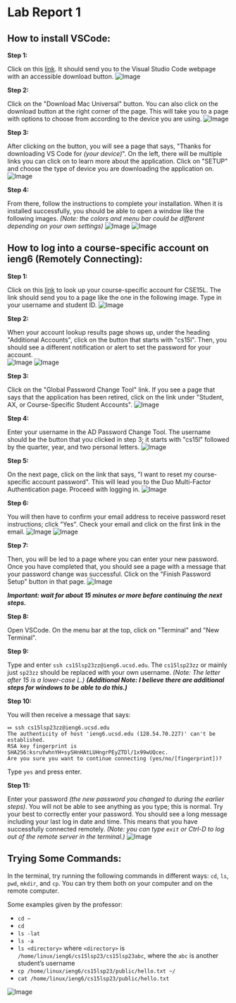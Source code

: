 # Lab Report 1

## How to install VSCode: 


**Step 1:**

Click on this [link](https://code.visualstudio.com). 
It should send you to the Visual Studio Code webpage with an accessible download button. 
![Image](VSCode1.png) 

**Step 2:**

Click on the "Download Mac Universal" button. 
You can also click on the download button at the right corner of the page. This will take you to a page with options to choose from according to the device you are using. 
![Image](VSCode2.png)

**Step 3:** 

After clicking on the button, you will see a page that says, "Thanks for downloading VS Code for *(your device)*". 
On the left, there will be multiple links you can click on to learn more about the application. 
Click on "SETUP" and choose the type of device you are downloading the application on. 
![Image](VSCode3.png)

**Step 4:** 

From there, follow the instructions to complete your installation. 
When it is installed successfully, you should be able to open a window like the following images. *(Note: the colors and menu bar could be different depending on your own settings)*
![Image](VSCode4.png) 
![Image](VSCode5.png) 

## How to log into a course-specific account on ieng6 (Remotely Connecting):

**Step 1:**

Click on this [link](https://sdacs.ucsd.edu/~icc/index.php) to look up your course-specific account for CSE15L. 
The link should send you to a page like the one in the following image. Type in your username and student ID. 
![Image](AccLook1.png) 

**Step 2:** 

When your account lookup results page shows up, under the heading "Additional Accounts", click on the button that starts with "cs15l". Then, you should see a different notification or alert to set the password for your account.  
![Image](AccLook2.png) 
![Image](AccLook3.png) 

**Step 3:**

Click on the "Global Password Change Tool" link. If you see a page that says that the application has been retired, click on the link under "Student, AX, or Course-Specific Student Accounts". 
![Image](AccLook4.png)

**Step 4:** 

Enter your username in the AD Password Change Tool. The username should be the button that you clicked in step 3; it starts with "cs15l" followed by the quarter, year, and two personal letters. 
![Image](AccLook5.png) 

**Step 5:**

On the next page, click on the link that says, "I want to reset my course-specific account password". This will lead you to the Duo Multi-Factor Authentication page. Proceed with logging in. 
![Image](AccLook6.png) 

**Step 6:** 

You will then have to confirm your email address to receive password reset instructions; click "Yes". Check your email and click on the first link in the email. 
![Image](AccLook8.png)
![Image](AccLook9.png) 

**Step 7:** 

Then, you will be led to a page where you can enter your new password. Once you have completed that, you should see a page with a message that your password change was successful. Click on the "Finish Password Setup" button in that page. 
![Image](AccLook10.png)

***Important: wait for about 15 minutes or more before continuing the next steps.*** 

**Step 8:**

Open VSCode. On the menu bar at the top, click on "Terminal" and "New Terminal". 

**Step 9:**

Type and enter `ssh cs15lsp23zz@ieng6.ucsd.edu`. The `cs15lsp23zz` or mainly just `sp23zz` should be replaced with your own username. 
*(Note: The letter after 15 is a lower-case L.)* 
***(Additional Note: I believe there are additional steps for windows to be able to do this.)***   

**Step 10:**

You will then receive a message that says: 
```
⤇ ssh cs15lsp23zz@ieng6.ucsd.edu
The authenticity of host 'ieng6.ucsd.edu (128.54.70.227)' can't be established.
RSA key fingerprint is SHA256:ksruYwhnYH+sySHnHAtLUHngrPEyZTDl/1x99wUQcec.
Are you sure you want to continue connecting (yes/no/[fingerprint])?
```
Type `yes` and press enter. 

**Step 11:**

Enter your password *(the new password you changed to during the earlier steps)*. You will not be able to see anything as you type; this is normal. Try your best to correctly enter your password. You should see a long message including your last log in date and time. This means that you have successfully connected remotely. *(Note: you can type `exit` or Ctrl-D to log out of the remote server in the terminal.)*
![Image](Remote1.png) 

## Trying Some Commands: 
In the terminal, try running the following commands in different ways: `cd`, `ls`, `pwd`, `mkdir`, and `cp`. 
You can try them both on your computer and on the remote computer. 

Some examples given by the professor: 
* `cd ~`
* `cd`
* `ls -lat`
* `ls -a`
* `ls <directory>` where `<directory>` is `/home/linux/ieng6/cs15lsp23/cs15lsp23abc`, where the `abc` is another student’s username
* `cp /home/linux/ieng6/cs15lsp23/public/hello.txt ~/`
* `cat /home/linux/ieng6/cs15lsp23/public/hello.txt`

![Image](Remote3.png) 





